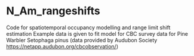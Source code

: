 # N_Am_rangeshifts
Code for spatiotemporal occupancy modelling and range limit shift estimation
Example data is given to fit model for CBC survey data for Pine Warbler Setophaga pinus (data provided by Audubon Society https://netapp.audubon.org/cbcobservation/)
